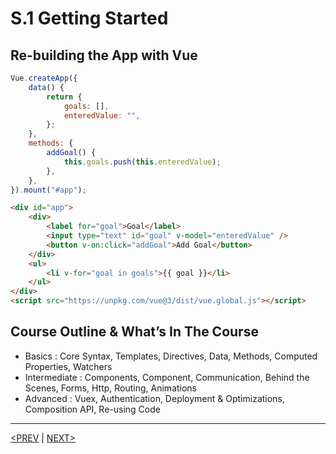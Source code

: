 # S.1 Getting Started

## Re-building the App with Vue

```jsx
Vue.createApp({
	data() {
		return {
			goals: [],
			enteredValue: "",
		};
	},
	methods: {
		addGoal() {
			this.goals.push(this.enteredValue);
		},
	},
}).mount("#app");
```

```html
<div id="app">
	<div>
		<label for="goal">Goal</label>
		<input type="text" id="goal" v-model="enteredValue" />
		<button v-on:click="addGoal">Add Goal</button>
	</div>
	<ul>
		<li v-for="goal in goals">{{ goal }}</li>
	</ul>
</div>
<script src="https://unpkg.com/vue@3/dist/vue.global.js"></script>
```

## Course Outline & What’s In The Course

-   Basics : Core Syntax, Templates, Directives, Data, Methods, Computed Properties, Watchers
-   Intermediate : Components, Component, Communication, Behind the Scenes, Forms, Http, Routing, Animations
-   Advanced : Vuex, Authentication, Deployment & Optimizations, Composition API, Re-using Code

---

[<PREV](./230512.md) | [NEXT>](./230514.md)

